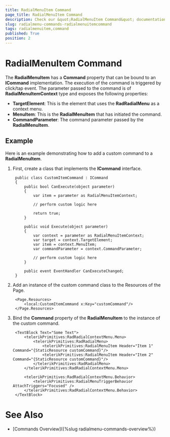 ```yaml
---
title: RadialMenuItem Command
page_title: RadialMenuItem Command
description: Check our &quot;RadialMenuItem Command&quot; documentation article for RadRadialMenu for UWP control.
slug: radialmenu-commands-radialmenuitemcommand
tags: radialmenuitem,command
published: True
position: 2
---
```


# RadialMenuItem Command

The **RadialMenuItem** has a **Command** property that can be bound to an **ICommand** implementation. The execution of the command is triggered by click/tap event. The parameter passed to the command is of **RadialMenuItemContext** type and exposes the following properties:

* **TargetElement**: This is the element that uses the **RadRadialMenu** as a context menu.
* **MenuItem**: This is the **RadialMenuItem** that has initiated the command.
* **CommandParameter**: The command parameter passed by the **RadialMenuItem**.

## Example

Here is an example demonstrating how to add a custom command to a **RadialMenuItem**.

1. First, create a class that implements the **ICommand** interface.

		public class CustomItemCommand : ICommand
		{
		    public bool CanExecute(object parameter)
		    {
		        var item = parameter as RadialMenuItemContext;
		
		        // perform custom logic here
		
		        return true;
		    }
		
		    public void Execute(object parameter)
		    {
		        var context = parameter as RadialMenuItemContext;
		        var target = context.TargetElement;
		        var item = context.MenuItem;
		        var commandParameter = context.CommandParameter;
		
		        // perform custom logic here
		    }
		
		    public event EventHandler CanExecuteChanged;
		}

1. Add an instance of the custom command class to the Resources of the Page.

		<Page.Resources>
		    <local:CustomItemCommand x:Key="customCommand"/>
		</Page.Resources>

1. Bind the **Command** property of the **RadialMenuItem** to the instance of the custom command.

		<TextBlock Text="Some Text">
		    <telerikPrimitives:RadRadialContextMenu.Menu>
		        <telerikPrimitives:RadRadialMenu>
		            <telerikPrimitives:RadialMenuItem Header="Item 1" Command="{StaticResource customCommand}"/>
		            <telerikPrimitives:RadialMenuItem Header="Item 2" Command="{StaticResource customCommand}"/>
		        </telerikPrimitives:RadRadialMenu>
		    </telerikPrimitives:RadRadialContextMenu.Menu>
		
		    <telerikPrimitives:RadRadialContextMenu.Behavior>
		        <telerikPrimitives:RadialMenuTriggerBehavior AttachTriggers="Focused" />
		    </telerikPrimitives:RadRadialContextMenu.Behavior>
		</TextBlock>

# See Also

 * [Commands Overview]({%slug radialmenu-commands-overview%})
